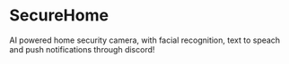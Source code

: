 # SecureHome
 AI powered home security camera, with facial recognition, text to speach and push notifications through discord!
